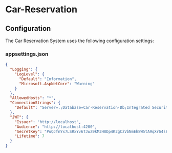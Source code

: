 # Car-Reservation

## Configuration

The Car Reservation System uses the following configuration settings:

### appsettings.json 
```json
{
  "Logging": {
    "LogLevel": {
      "Default": "Information",
      "Microsoft.AspNetCore": "Warning"
    }
  },
  "AllowedHosts": "*",
  "ConnectionStrings": {
    "Default": "Server=.;Database=Car-Reservation-Db;Integrated Security=True;TrustServerCertificate=True;"
  },
  "JWT": {
    "Issuer": "http://localhost",
    "Audience": "http://localhost:4200",
    "SecretKey": "PuQJfnYx7LSRxYv6TJwZ9kM3H8Dp4K2gCzVbNmEh8W5tA9qXrG4sBdFc/+UQn1jIoO3iNlZaRyP0wkvh5meK2w==",
    "Lifetime": 7
  }
}

```

